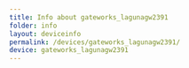 ```yaml
---
title: Info about gateworks_lagunagw2391
folder: info
layout: deviceinfo
permalink: /devices/gateworks_lagunagw2391/
device: gateworks_lagunagw2391
---
```

